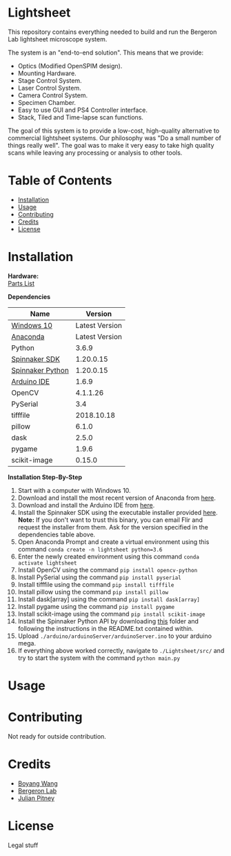# Lightsheet

This repository contains everything needed to build and run the Bergeron Lab lightsheet microscope system.

The system is an "end-to-end solution". This means that we provide:

* Optics (Modified OpenSPIM design).
* Mounting Hardware.
* Stage Control System.
* Laser Control System.
* Camera Control System.
* Specimen Chamber.
* Easy to use GUI and PS4 Controller interface.
* Stack, Tiled and Time-lapse scan functions.

The goal of this system is to provide a low-cost, high-quality alternative to commercial lightsheet systems.
Our philosophy was "Do a small number of things really well". The goal was to make it very easy to take high quality scans while leaving any processing or analysis to other tools.
# Table of Contents
* [Installation](#installation)
* [Usage](#usage)
* [Contributing](#contributing)
* [Credits](#credits)
* [License](#license)


# Installation

**Hardware:**<br/>
[Parts List](https://docs.google.com/spreadsheets/d/18pRoh0PZBaclofkvuCLl1aGt24ObCIeX1hrV7fQlwLQ/edit?usp=sharing)


**Dependencies**

Name | Version
------------ | -------------
[Windows 10](https://www.microsoft.com/en-ca/windows/get-windows-10) | Latest Version
[Anaconda](https://www.anaconda.com/) | Latest Version
Python | 3.6.9
[Spinnaker SDK](https://drive.google.com/file/d/1ekqroxbpQbD4XAP_PvaEMywXw5San4l4/view?usp=sharing) | 1.20.0.15
[Spinnaker Python](https://drive.google.com/drive/folders/1aErW7o_pc7jhp2hj4MuVE-I-7R72fGmS?usp=sharing) | 1.20.0.15
[Arduino IDE](https://www.arduino.cc/en/main/OldSoftwareReleases) | 1.6.9
OpenCV | 4.1.1.26
PySerial | 3.4
tifffile | 2018.10.18
pillow | 6.1.0
dask | 2.5.0
pygame | 1.9.6
scikit-image | 0.15.0

**Installation Step-By-Step**

1. Start with a computer with Windows 10.
1. Download and install the most recent version of Anaconda from [here](https://www.anaconda.com/).
2. Download and install the Arduino IDE from [here](https://www.arduino.cc/en/main/OldSoftwareReleases).
5. Install the Spinnaker SDK using the executable installer provided [here](https://drive.google.com/file/d/1ekqroxbpQbD4XAP_PvaEMywXw5San4l4/view?usp=sharing). **Note:** If you don't want to trust this binary, you can email Flir and request the installer from them. Ask for the version specified in the dependencies table above.
5. Open Anaconda Prompt and create a virtual environment using this command ```conda create -n lightsheet python=3.6 ```
6. Enter the newly created environment using this command ```conda activate lightsheet```
7. Install OpenCV using the command ```pip install opencv-python```
8. Install PySerial using the command ```pip install pyserial```
9. Install tifffile using the command ```pip install tifffile```
10. Install pillow using the command ```pip install pillow```
11. Install dask[array] using the command ```pip install dask[array]```
12. Install pygame using the command ```pip install pygame```
13. Install scikit-image using the command ```pip install scikit-image```
14. Install the Spinnaker Python API by downloading [this]() folder and following the instructions in the README.txt contained within.
15. Upload ```./arduino/arduinoServer/arduinoServer.ino``` to your arduino mega.
16. If everything above worked correctly, navigate to ```./Lightsheet/src/``` and try to start the system with the command ```python main.py```

# Usage
# Contributing
Not ready for outside contribution.
# Credits
* [Boyang Wang](jwang149@gmail.com)
* [Bergeron Lab](jwang149@gmail.com)
* [Julian Pitney](www.julianpitney.com)

# License
Legal stuff

